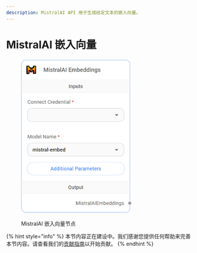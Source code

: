 ```yaml
---
description: MistralAI API 用于生成给定文本的嵌入向量。
---
```


# MistralAI 嵌入向量

<figure><img src="../../../.gitbook/assets/image (10) (1) (1) (1).png" alt="" width="295"><figcaption><p>MistralAI 嵌入向量节点</p></figcaption></figure>

{% hint style="info" %}
本节内容正在建设中。我们感谢您提供任何帮助来完善本节内容。请查看我们的[贡献指南](../../../contributing/)以开始贡献。
{% endhint %}
